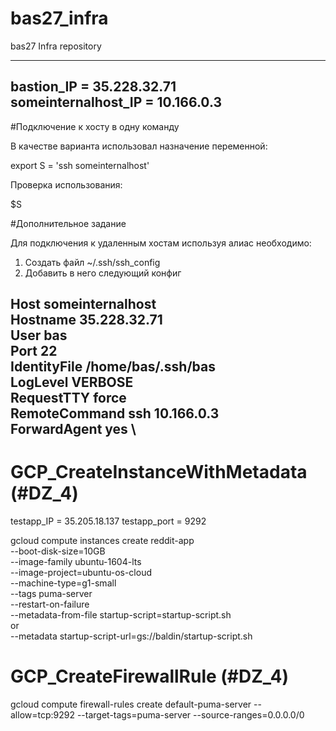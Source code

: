 # bas27_infra
bas27 Infra repository

-------------------------
bastion_IP = 35.228.32.71 \
someinternalhost_IP = 10.166.0.3
-------------------------

#Подключение к хосту в одну команду

В качестве варианта использовал назначение переменной:

export S = 'ssh someinternalhost'

Проверка использования:

$S

#Дополнительное задание

Для подключения к удаленным хостам используя алиас необходимо:

1. Создать файл ~/.ssh/ssh_config
2. Добавить в него следующий конфиг

Host someinternalhost \
        Hostname 35.228.32.71 \
        User bas \
        Port 22 \
        IdentityFile /home/bas/.ssh/bas \
        LogLevel VERBOSE \
        RequestTTY force \
        RemoteCommand ssh 10.166.0.3 \
        ForwardAgent yes \
------------------------
# GCP_CreateInstanceWithMetadata (#DZ_4)

testapp_IP = 35.205.18.137
testapp_port = 9292

gcloud compute instances create reddit-app\
  --boot-disk-size=10GB \
  --image-family ubuntu-1604-lts \
  --image-project=ubuntu-os-cloud \
  --machine-type=g1-small \
  --tags puma-server \
  --restart-on-failure \
  --metadata-from-file startup-script=startup-script.sh \
 or \
  --metadata startup-script-url=gs://baldin/startup-script.sh

# GCP_CreateFirewallRule (#DZ_4)

gcloud compute firewall-rules create default-puma-server --allow=tcp:9292 --target-tags=puma-server --source-ranges=0.0.0.0/0
